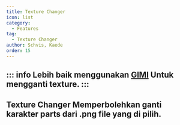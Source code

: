 ```yaml
---
title: Texture Changer
icon: list
category:
  - Features
tag:
  - Texture Changer
author: Schvis, Kaede
order: 15
---
```

::: info Lebih baik menggunakan [GIMI](../../guide/3DM-tutorial.md) Untuk mengganti texture. 
:::
---
## Texture Changer Memperbolehkan ganti karakter parts dari .png file yang di pilih. 